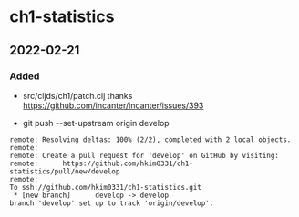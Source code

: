# ch1-statistics

## 2022-02-21
### Added
- src/cljds/ch1/patch.clj
  thanks
  https://github.com/incanter/incanter/issues/393

- git push --set-upstream origin develop

```
remote: Resolving deltas: 100% (2/2), completed with 2 local objects.
remote: 
remote: Create a pull request for 'develop' on GitHub by visiting:
remote:      https://github.com/hkim0331/ch1-statistics/pull/new/develop
remote: 
To ssh://github.com/hkim0331/ch1-statistics.git
 * [new branch]      develop -> develop
branch 'develop' set up to track 'origin/develop'.
```
